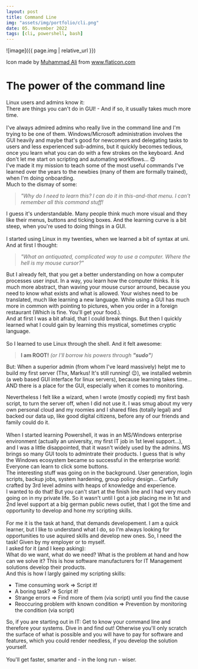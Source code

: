 ```yaml
---
layout: post
title: Command Line
img: "assets/img/portfolio/cli.png"
date: 05. November 2022
tags: [cli, powershell, bash]
---
```


![image]({{ page.img | relative_url }})

Icon made by <a href="https://www.flaticon.com/authors/muhammad-ali" title="Muhammad Ali">Muhammad Ali</a> from <a href="https://www.flaticon.com/" title="Flaticon">www.flaticon.com</a>

# The power of the command line

Linux users and admins know it: <br>
There are things you can't do in GUI! - And if so, it usually takes much more time.
<br><br>
I've always admired admins who really live in the command line and I'm trying to be one of them. 
Windows/Microsoft administration involves the GUI heavily and maybe that's good for newcomers and delegating tasks to users and less experienced sub-admins, but it quickly becomes tedious, once you learn what you can do with a few strokes on the keyboard. 
And don't let me start on scripting and automating workflows... 😍
<br>
I've made it my mission to teach some of the most useful commands I've learned over the years to the newbies (many of them are formally trained), when I'm doing onboarding. <br>
Much to the dismay of some:

 > _"Why do I need to learn this? I can do it in this-and-that menu. 
 I can't remember all this command stuff!_  
 
I guess it's understandable. 
Many people think much more visual and they like their menus, buttons and ticking boxes. And the learning curve is a bit steep, when you're used to doing things in a GUI.
<br><br>
I started using Linux in my twenties, when we learned a bit of syntax at uni. <br>
And at first I thought:  
>_"What an antiquated, complicated way to use a computer. Where the hell is my mouse cursor?"_ 

But I already felt, that you get a better understanding on how a computer processes user input. 
In a way, you learn how the computer thinks. 
It is much more abstract, than waving your mouse cursor arround, because you need to know what exists and what is allowed. 
Your wishes need to be translated, much like learning a new language. 
While using a GUI has much more in common with pointing to pictures, when you order in a foreign restaurant (Which is fine. 
You'll get your food.).<br>
And at first I was a bit afraid, that I could break things. But then I quickly learned what I could gain by learning this mystical, sometimes cryptic language. 
<br><br>
So I learned to use Linux through the shell. 
And it felt awesome: <br>
>__I am ROOT!__ _(or I'll borrow his powers through __"sudo"__)_

But: When a superior admin (from whom I've leard massively) helpt me to build my first server (Thx, Markus! It's still running! 😉), we installed webmin (a web based GUI interface for linux servers), because learning takes time... <br>
AND there is a place for the GUI, especially when it comes to monitoring.
<br>

Nevertheless I felt like a wizard, when I wrote (mostly copied) my first bash script, to turn the server off, when I did not use it. 
I was smug about my very own personal cloud and my roomies and I shared files (totally legal) and backed our data up, like good digital citizens, before any of our friends and family could do it.
<br><br>
When I started learning Powershell, it was in an MS/Windows enterprise environment (actually an university, my first IT job in 1st level support...), and I was a little disappointed, that it wasn't widely used by the admins. 
MS brings so many GUI tools to admintrate their products. 
I guess that is why the Windows ecosystem became so successful in the enterprise world: Everyone can learn to click some buttons. <br>
The interesting stuff was going on in the background. User generation, login scripts, backup jobs, system hardening, group policy design... 
Carfully crafted by 3rd level admins with heaps of knowledge and experience. <br>
I wanted to do that! But you can't start at the finish line and I had very much going on in my private life. 
So it wasn't until I got a job placing me in 1st and 2nd level support at a big german public news outlet, that I got the time and opportunity to develop and hone my scripting skills.
<br><br>
For me it is the task at hand, that demands developement. 
I am a quick learner, but I like to understand what I do, so I'm always looking for opportunities to use aquired skills and develop new ones. 
So, I need the task! Given by my employer or to myself.
<br>
I asked for it (and I keep asking): <br> 
What do we want, what do we need? What is the problem at hand and how can we solve it?
This is how software manufacturers for IT Management solutions develop their products. <br>
And this is how I largly gained my scripting skills: <br> 
* Time consuming work => Script it!
* A boring task? => Script it!
* Strange errors => Find more of them (via script) until you find the cause
* Reoccuring problem with known condition => Prevention by monitoring the condition (via script)

So, if you are starting out in IT: Get to know your command line and therefore your systems. 
Dive in and find out! 
Otherwise you'll only scratch the surface of what is possible and you will have to pay for software and features, which you could render needless, if you develop the solution yourself. <br> <br> 
You'll get faster, smarter and - in the long run - wiser.